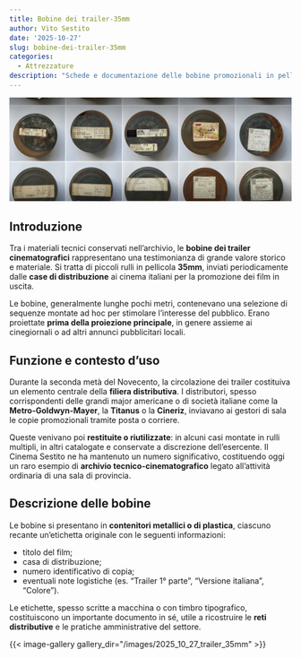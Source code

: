 ```yaml
---
title: Bobine dei trailer-35mm
author: Vito Sestito
date: '2025-10-27'
slug: bobine-dei-trailer-35mm
categories:
  - Attrezzature
description: "Schede e documentazione delle bobine promozionali in pellicola 35mm conservate nell’archivio del Cinema Teatro Sestito."
---
```


![](images/IMG_0177.jpg)

## Introduzione

Tra i materiali tecnici conservati nell’archivio, le **bobine dei trailer cinematografici** rappresentano una testimonianza di grande valore storico e materiale. Si tratta di piccoli rulli in pellicola **35mm**, inviati periodicamente dalle **case di distribuzione** ai cinema italiani per la promozione dei film in uscita.

Le bobine, generalmente lunghe pochi metri, contenevano una selezione di sequenze montate ad hoc per stimolare l’interesse del pubblico. Erano proiettate **prima della proiezione principale**, in genere assieme ai cinegiornali o ad altri annunci pubblicitari locali.

## Funzione e contesto d’uso

Durante la seconda metà del Novecento, la circolazione dei trailer costituiva un elemento centrale della **filiera distributiva**. I distributori, spesso corrispondenti delle grandi major americane o di società italiane come la **Metro-Goldwyn-Mayer**, la **Titanus** o la **Cineriz**, inviavano ai gestori di sala le copie promozionali tramite posta o corriere.

Queste venivano poi **restituite o riutilizzate**: in alcuni casi montate in rulli multipli, in altri catalogate e conservate a discrezione dell’esercente. Il Cinema Sestito ne ha mantenuto un numero significativo, costituendo oggi un raro esempio di **archivio tecnico-cinematografico** legato all’attività ordinaria di una sala di provincia.

## Descrizione delle bobine

Le bobine si presentano in **contenitori metallici o di plastica**, ciascuno recante un’etichetta originale con le seguenti informazioni:

- titolo del film;  
- casa di distribuzione;  
- numero identificativo di copia;  
- eventuali note logistiche (es. “Trailer 1° parte”, “Versione italiana”, “Colore”).  

Le etichette, spesso scritte a macchina o con timbro tipografico, costituiscono un importante documento in sé, utile a ricostruire le **reti distributive** e le pratiche amministrative del settore.

{{< image-gallery gallery_dir="/images/2025_10_27_trailer_35mm" >}}